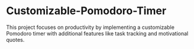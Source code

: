 # Customizable-Pomodoro-Timer
This project focuses on productivity by implementing a customizable Pomodoro timer with additional features like task tracking and motivational quotes.

